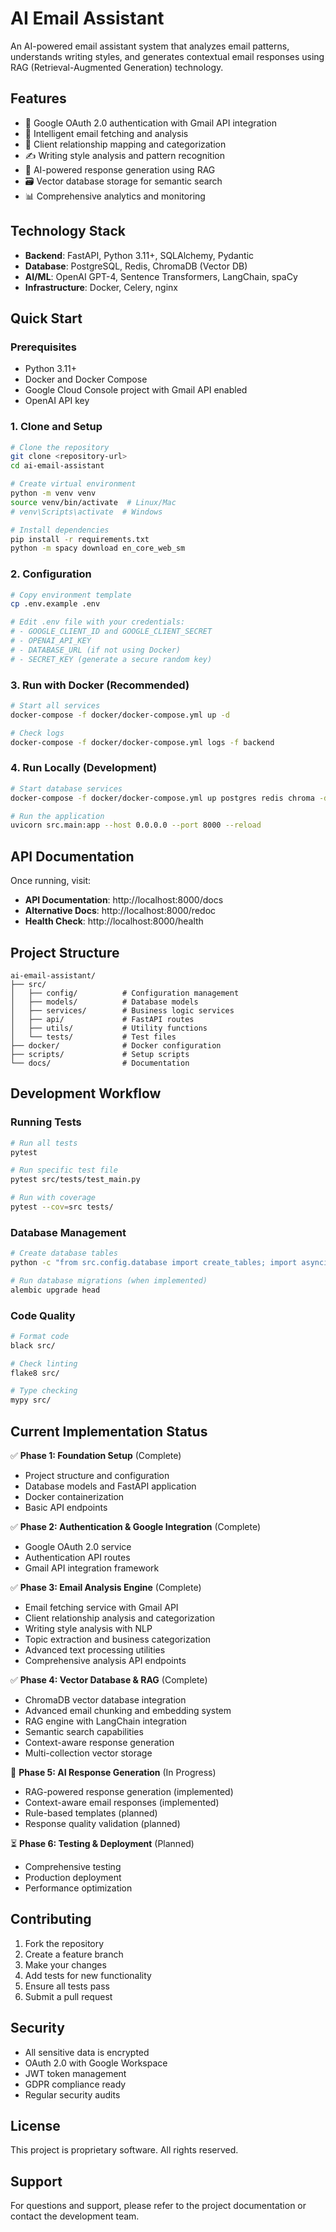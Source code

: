 # AI Email Assistant

An AI-powered email assistant system that analyzes email patterns, understands writing styles, and generates contextual email responses using RAG (Retrieval-Augmented Generation) technology.

## Features

- 🔐 Google OAuth 2.0 authentication with Gmail API integration
- 📧 Intelligent email fetching and analysis
- 👥 Client relationship mapping and categorization
- ✍️ Writing style analysis and pattern recognition
- 🤖 AI-powered response generation using RAG
- 🗃️ Vector database storage for semantic search
- 📊 Comprehensive analytics and monitoring

## Technology Stack

- **Backend**: FastAPI, Python 3.11+, SQLAlchemy, Pydantic
- **Database**: PostgreSQL, Redis, ChromaDB (Vector DB)
- **AI/ML**: OpenAI GPT-4, Sentence Transformers, LangChain, spaCy
- **Infrastructure**: Docker, Celery, nginx

## Quick Start

### Prerequisites

- Python 3.11+
- Docker and Docker Compose
- Google Cloud Console project with Gmail API enabled
- OpenAI API key

### 1. Clone and Setup

```bash
# Clone the repository
git clone <repository-url>
cd ai-email-assistant

# Create virtual environment
python -m venv venv
source venv/bin/activate  # Linux/Mac
# venv\Scripts\activate  # Windows

# Install dependencies
pip install -r requirements.txt
python -m spacy download en_core_web_sm
```

### 2. Configuration

```bash
# Copy environment template
cp .env.example .env

# Edit .env file with your credentials:
# - GOOGLE_CLIENT_ID and GOOGLE_CLIENT_SECRET
# - OPENAI_API_KEY
# - DATABASE_URL (if not using Docker)
# - SECRET_KEY (generate a secure random key)
```

### 3. Run with Docker (Recommended)

```bash
# Start all services
docker-compose -f docker/docker-compose.yml up -d

# Check logs
docker-compose -f docker/docker-compose.yml logs -f backend
```

### 4. Run Locally (Development)

```bash
# Start database services
docker-compose -f docker/docker-compose.yml up postgres redis chroma -d

# Run the application
uvicorn src.main:app --host 0.0.0.0 --port 8000 --reload
```

## API Documentation

Once running, visit:
- **API Documentation**: http://localhost:8000/docs
- **Alternative Docs**: http://localhost:8000/redoc
- **Health Check**: http://localhost:8000/health

## Project Structure

```
ai-email-assistant/
├── src/
│   ├── config/          # Configuration management
│   ├── models/          # Database models
│   ├── services/        # Business logic services
│   ├── api/             # FastAPI routes
│   ├── utils/           # Utility functions
│   └── tests/           # Test files
├── docker/              # Docker configuration
├── scripts/             # Setup scripts
└── docs/                # Documentation
```

## Development Workflow

### Running Tests

```bash
# Run all tests
pytest

# Run specific test file
pytest src/tests/test_main.py

# Run with coverage
pytest --cov=src tests/
```

### Database Management

```bash
# Create database tables
python -c "from src.config.database import create_tables; import asyncio; asyncio.run(create_tables())"

# Run database migrations (when implemented)
alembic upgrade head
```

### Code Quality

```bash
# Format code
black src/

# Check linting
flake8 src/

# Type checking
mypy src/
```

## Current Implementation Status

✅ **Phase 1: Foundation Setup** (Complete)
- Project structure and configuration
- Database models and FastAPI application
- Docker containerization
- Basic API endpoints

✅ **Phase 2: Authentication & Google Integration** (Complete)
- Google OAuth 2.0 service
- Authentication API routes
- Gmail API integration framework

✅ **Phase 3: Email Analysis Engine** (Complete)
- Email fetching service with Gmail API
- Client relationship analysis and categorization
- Writing style analysis with NLP
- Topic extraction and business categorization
- Advanced text processing utilities
- Comprehensive analysis API endpoints

✅ **Phase 4: Vector Database & RAG** (Complete)
- ChromaDB vector database integration
- Advanced email chunking and embedding system
- RAG engine with LangChain integration
- Semantic search capabilities
- Context-aware response generation
- Multi-collection vector storage

🚧 **Phase 5: AI Response Generation** (In Progress)
- RAG-powered response generation (implemented)
- Context-aware email responses (implemented)
- Rule-based templates (planned)
- Response quality validation (planned)

⏳ **Phase 6: Testing & Deployment** (Planned)
- Comprehensive testing
- Production deployment
- Performance optimization

## Contributing

1. Fork the repository
2. Create a feature branch
3. Make your changes
4. Add tests for new functionality
5. Ensure all tests pass
6. Submit a pull request

## Security

- All sensitive data is encrypted
- OAuth 2.0 with Google Workspace
- JWT token management
- GDPR compliance ready
- Regular security audits

## License

This project is proprietary software. All rights reserved.

## Support

For questions and support, please refer to the project documentation or contact the development team.